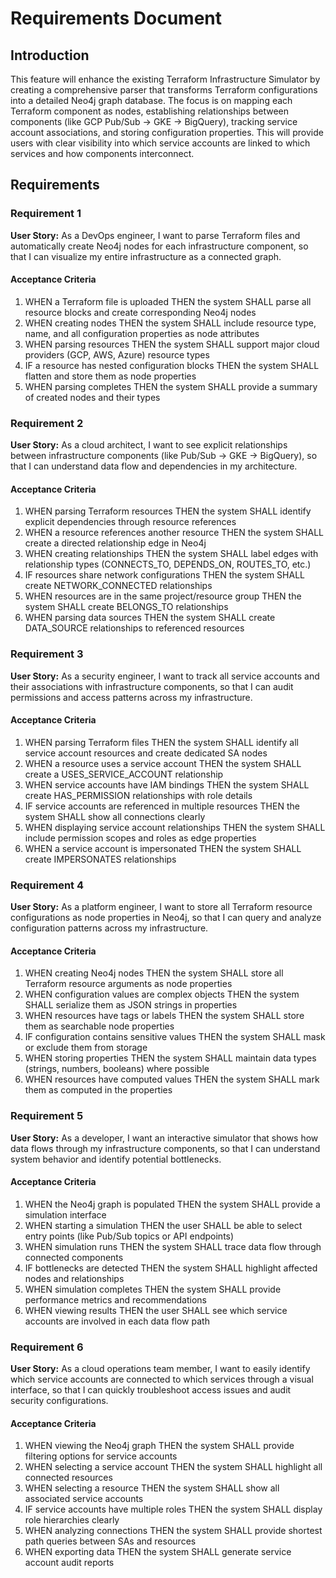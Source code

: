 # Requirements Document

## Introduction

This feature will enhance the existing Terraform Infrastructure Simulator by creating a comprehensive parser that transforms Terraform configurations into a detailed Neo4j graph database. The focus is on mapping each Terraform component as nodes, establishing relationships between components (like GCP Pub/Sub → GKE → BigQuery), tracking service account associations, and storing configuration properties. This will provide users with clear visibility into which service accounts are linked to which services and how components interconnect.

## Requirements

### Requirement 1

**User Story:** As a DevOps engineer, I want to parse Terraform files and automatically create Neo4j nodes for each infrastructure component, so that I can visualize my entire infrastructure as a connected graph.

#### Acceptance Criteria

1. WHEN a Terraform file is uploaded THEN the system SHALL parse all resource blocks and create corresponding Neo4j nodes
2. WHEN creating nodes THEN the system SHALL include resource type, name, and all configuration properties as node attributes
3. WHEN parsing resources THEN the system SHALL support major cloud providers (GCP, AWS, Azure) resource types
4. IF a resource has nested configuration blocks THEN the system SHALL flatten and store them as node properties
5. WHEN parsing completes THEN the system SHALL provide a summary of created nodes and their types

### Requirement 2

**User Story:** As a cloud architect, I want to see explicit relationships between infrastructure components (like Pub/Sub → GKE → BigQuery), so that I can understand data flow and dependencies in my architecture.

#### Acceptance Criteria

1. WHEN parsing Terraform resources THEN the system SHALL identify explicit dependencies through resource references
2. WHEN a resource references another resource THEN the system SHALL create a directed relationship edge in Neo4j
3. WHEN creating relationships THEN the system SHALL label edges with relationship types (CONNECTS_TO, DEPENDS_ON, ROUTES_TO, etc.)
4. IF resources share network configurations THEN the system SHALL create NETWORK_CONNECTED relationships
5. WHEN resources are in the same project/resource group THEN the system SHALL create BELONGS_TO relationships
6. WHEN parsing data sources THEN the system SHALL create DATA_SOURCE relationships to referenced resources

### Requirement 3

**User Story:** As a security engineer, I want to track all service accounts and their associations with infrastructure components, so that I can audit permissions and access patterns across my infrastructure.

#### Acceptance Criteria

1. WHEN parsing Terraform files THEN the system SHALL identify all service account resources and create dedicated SA nodes
2. WHEN a resource uses a service account THEN the system SHALL create a USES_SERVICE_ACCOUNT relationship
3. WHEN service accounts have IAM bindings THEN the system SHALL create HAS_PERMISSION relationships with role details
4. IF service accounts are referenced in multiple resources THEN the system SHALL show all connections clearly
5. WHEN displaying service account relationships THEN the system SHALL include permission scopes and roles as edge properties
6. WHEN a service account is impersonated THEN the system SHALL create IMPERSONATES relationships

### Requirement 4

**User Story:** As a platform engineer, I want to store all Terraform resource configurations as node properties in Neo4j, so that I can query and analyze configuration patterns across my infrastructure.

#### Acceptance Criteria

1. WHEN creating Neo4j nodes THEN the system SHALL store all Terraform resource arguments as node properties
2. WHEN configuration values are complex objects THEN the system SHALL serialize them as JSON strings in properties
3. WHEN resources have tags or labels THEN the system SHALL store them as searchable node properties
4. IF configuration contains sensitive values THEN the system SHALL mask or exclude them from storage
5. WHEN storing properties THEN the system SHALL maintain data types (strings, numbers, booleans) where possible
6. WHEN resources have computed values THEN the system SHALL mark them as computed in the properties

### Requirement 5

**User Story:** As a developer, I want an interactive simulator that shows how data flows through my infrastructure components, so that I can understand system behavior and identify potential bottlenecks.

#### Acceptance Criteria

1. WHEN the Neo4j graph is populated THEN the system SHALL provide a simulation interface
2. WHEN starting a simulation THEN the user SHALL be able to select entry points (like Pub/Sub topics or API endpoints)
3. WHEN simulation runs THEN the system SHALL trace data flow through connected components
4. IF bottlenecks are detected THEN the system SHALL highlight affected nodes and relationships
5. WHEN simulation completes THEN the system SHALL provide performance metrics and recommendations
6. WHEN viewing results THEN the user SHALL see which service accounts are involved in each data flow path

### Requirement 6

**User Story:** As a cloud operations team member, I want to easily identify which service accounts are connected to which services through a visual interface, so that I can quickly troubleshoot access issues and audit security configurations.

#### Acceptance Criteria

1. WHEN viewing the Neo4j graph THEN the system SHALL provide filtering options for service accounts
2. WHEN selecting a service account THEN the system SHALL highlight all connected resources
3. WHEN selecting a resource THEN the system SHALL show all associated service accounts
4. IF service accounts have multiple roles THEN the system SHALL display role hierarchies clearly
5. WHEN analyzing connections THEN the system SHALL provide shortest path queries between SAs and resources
6. WHEN exporting data THEN the system SHALL generate service account audit reports